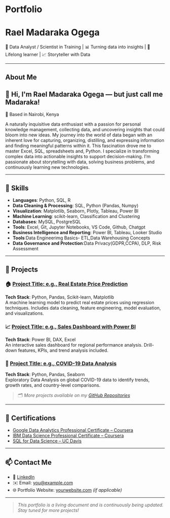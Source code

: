 # Portfolio

# Rael Madaraka Ogega

🎯 Data Analyst / Scientist in Training | 📊 Turning data into insights | 🧠 Lifelong learner  | 📈 Storyteller with Data

---

##  About Me
## 👋 Hi, I'm Rael Madaraka Ogega — but just call me **Madaraka**! 
📍 Based in Nairobi, Kenya

A naturally inquisitive data enthusiast with a passion for personal knowledge management, collecting data, and uncovering insights that could bloom into new ideas. My journey into the world of data began with an inherent love for capturing, organizing, distilling, and expressing information and finding meaningful patterns within it. This fascination drove me to master Excel, SQL, spreadsheets and, Python. I specialize in transforming complex data into actionable insights to support decision-making. I'm passionate about storytelling with data, solving business problems, and continuously learning new technologies.

---

## 🧰 Skills

- **Languages**: Python, SQL, R
- **Data Cleaning & Processing**: SQL, Python (Pandas, Numpy)
- **Visualization**: Matplotlib, Seaborn, Plotly, Tableau, Power BI
- **Machine Learning**: scikit-learn, Classification and Clustering
- **Databases**: MySQL, PostgreSQL 
- **Tools**: Excel, Git, Jupyter Notebooks, VS Code, Github, Chatgpt
- **Business Intelligence and Reporting**: Power BI, Tableau, Looker Studio
- **Tools**:Data Engineerimg Basics- ETL,Data Warehousing Concepts
- **Data Governance and Protection**:Data Privacy(GDPR,CCPA), DLP, Risk Assessment

---

## 📁 Projects

### 🏠 [Project Title: e.g., Real Estate Price Prediction](https://github.com/yourusername/project-repo)
**Tech Stack**: Python, Pandas, Scikit-learn, Matplotlib  
A machine learning model to predict real estate prices using regression techniques. Includes data cleaning, feature engineering, model evaluation, and visualizations.

### 📈 [Project Title: e.g., Sales Dashboard with Power BI](https://github.com/yourusername/project-repo)
**Tech Stack**: Power BI, DAX, Excel  
An interactive sales dashboard for regional performance analysis. Drill-down features, KPIs, and trend analysis included.

### 🦠 [Project Title: e.g., COVID-19 Data Analysis](https://github.com/yourusername/project-repo)
**Tech Stack**: Python, Pandas, Seaborn  
Exploratory Data Analysis on global COVID-19 data to identify trends, growth rates, and country-level comparisons.

> 🗂 *More projects available on my [GitHub Repositories](https://github.com/yourusername?tab=repositories)*

---

## 📜 Certifications

- [Google Data Analytics Professional Certificate – Coursera](https://coursera.org/verify/example)
- [IBM Data Science Professional Certificate – Coursera](https://coursera.org/verify/example)
- [SQL for Data Science – UC Davis](https://coursera.org/verify/example)

---

## 📫 Contact Me

- 💼 [LinkedIn](https://www.linkedin.com/in/your-profile)
- ✉️ Email: [you@example.com](mailto:you@example.com)
- 🌐 Portfolio Website: [yourwebsite.com](https://yourwebsite.com) *(if applicable)*

---

> *This portfolio is a living document and is continuously being updated. Stay tuned for more projects!*
